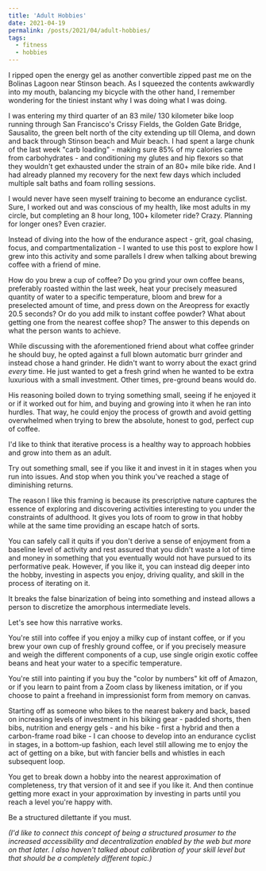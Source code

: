 ```yaml
---
title: 'Adult Hobbies'
date: 2021-04-19
permalink: /posts/2021/04/adult-hobbies/
tags:
  - fitness
  - hobbies
---
```


I ripped open the energy gel as another convertible zipped past me on the Bolinas Lagoon near Stinson beach. As I squeezed the contents awkwardly into my mouth, balancing my bicycle with the other hand, I remember wondering for the tiniest instant why I was doing what I was doing.

I was entering my third quarter of an 83 mile/ 130 kilometer bike loop running through San Francisco's Crissy Fields, the Golden Gate Bridge, Sausalito, the green belt north of the city extending up till Olema, and down and back through Stinson beach and Muir beach. I had spent a large chunk of the last week "carb loading" - making sure 85% of my calories came from carbohydrates - and conditioning my glutes and hip flexors so that they wouldn't get exhausted under the strain of an 80+ mile bike ride. And I had already planned my recovery for the next few days which included multiple salt baths and foam rolling sessions. 

I would never have seen myself training to become an endurance cyclist. Sure, I worked out and was conscious of my health, like most adults in my circle, but completing an 8 hour long, 100+ kilometer ride? Crazy. Planning for longer ones? Even crazier. 

Instead of diving into the how of the endurance aspect - grit, goal chasing, focus, and compartmentalization - I wanted to use this post to explore how I grew into this activity and some parallels I drew when talking about brewing coffee with a friend of mine. 

How do you brew a cup of coffee? Do you grind your own coffee beans, preferably roasted within the last week, heat your precisely measured quantity of water to a specific temperature, bloom and brew for a preselected amount of time, and press down on the Areopress for exactly 20.5 seconds? Or do you add milk to instant coffee powder? What about getting one from the nearest coffee shop? The answer to this depends on what the person wants to achieve. 

While discussing with the aforementioned friend about what coffee grinder he should buy, he opted against a full blown automatic burr grinder and instead chose a hand grinder. He didn't want to worry about the exact grind *every* time. He just wanted to get a fresh grind when he wanted to be extra luxurious with a small investment. Other times, pre-ground beans would do.

His reasoning boiled down to trying something small, seeing if he enjoyed it or if it worked out for him, and buying and growing into it when he ran into hurdles. That way, he could enjoy the process of growth and avoid getting overwhelmed when trying to brew the absolute, honest to god, perfect cup of coffee. 


I'd like to think that iterative process is a healthy way to approach hobbies and grow into them as an adult.

Try out something small, see if you like it and invest in it in stages when you run into issues. And stop when you think you've reached a stage of diminishing returns.


The reason I like this framing is because its prescriptive nature captures the essence of exploring and discovering activities interesting to you under the constraints of adulthood. It gives you lots of room to grow in that hobby while at the same time providing an escape hatch of sorts. 

You can safely call it quits if you don't derive a sense of enjoyment from a baseline level of activity and rest assured that you didn't waste a lot of time and money in something that you eventually would not have pursued to its performative peak. However, if you like it, you can instead dig deeper into the hobby, investing in aspects you enjoy, driving quality, and skill in the process of iterating on it.

It breaks the false binarization of being into something and instead allows a person to discretize the amorphous intermediate levels.  

Let's see how this narrative works. 

You're still into coffee if you enjoy a milky cup of instant coffee, or if you brew your own cup of freshly ground coffee, or if you precisely measure and weigh the different components of a cup, use single origin exotic coffee beans and heat your water to a specific temperature.

You're still into painting if you buy the "color by numbers" kit off of Amazon, or if you learn to paint from a Zoom class by likeness imitation, or if you choose to paint a freehand in impressionist form from memory on canvas.

Starting off as someone who bikes to the nearest bakery and back, based on increasing levels of investment in his biking gear - padded shorts, then bibs, nutrition and energy gels - and his bike - first a hybrid and then a carbon-frame road bike - I can choose to develop into an endurance cyclist in stages, in a bottom-up fashion, each level still allowing me to enjoy the act of getting on a bike, but with fancier bells and whistles in each subsequent loop.

You get to break down a hobby into the nearest approximation of completeness, try that version of it and see if you like it. And then continue getting more exact in your approximation by investing in parts until you reach a level you're happy with. 

Be a structured dilettante if you must.

*(I'd like to connect this concept of being a structured prosumer to the increased accessibility and decentralization enabled by the web but more on that later. I also haven't talked about calibration of your skill level but that should be a completely different topic.)*